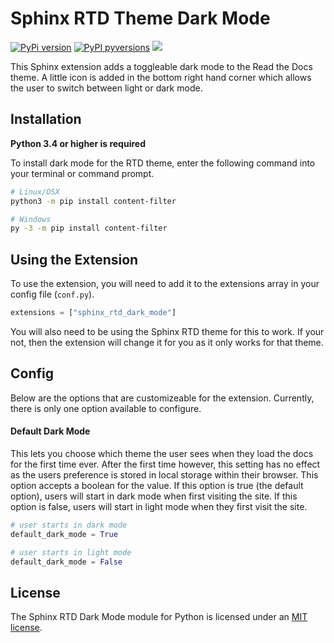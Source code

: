 # Sphinx RTD Theme Dark Mode

[![PyPi version](https://img.shields.io/pypi/v/sphinx-rtd-dark-mode.svg)](https://pypi.python.org/pypi/sphinx-rtd-dark-mode/) [![PyPI pyversions](https://img.shields.io/pypi/pyversions/sphinx-rtd-dark-mode.svg)](https://pypi.python.org/pypi/sphinx-rtd-dark-mode/) [![](https://img.shields.io/github/license/MrDogeBro/sphinx_rtd_dark_mode.svg)](https://github.com/MrDogeBro/sphinx_rtd_dark_mode/blob/main/LICENSE)

This Sphinx extension adds a toggleable dark mode to the Read the Docs theme.
A little icon is added in the bottom right hand corner which allows the user
to switch between light or dark mode.

## Installation

**Python 3.4 or higher is required**

To install dark mode for the RTD theme, enter the following command into your
terminal or command prompt.

```bash
# Linux/OSX
python3 -m pip install content-filter

# Windows
py -3 -m pip install content-filter
```

## Using the Extension

To use the extension, you will need to add it to the extensions array in your config
file (`conf.py`).

```py
extensions = ["sphinx_rtd_dark_mode"]
```

You will also need to be using the Sphinx RTD theme for this to work. If your not,
then the extension will change it for you as it only works for that theme.

## Config

Below are the options that are customizeable for the extension. Currently, there
is only one option available to configure.

#### Default Dark Mode

This lets you choose which theme the user sees when they load the docs for the first
time ever. After the first time however, this setting has no effect as the users
preference is stored in local storage within their browser. This option accepts a
boolean for the value. If this option is true (the default option), users will start
in dark mode when first visiting the site. If this option is false, users will start
in light mode when they first visit the site.

```py
# user starts in dark mode
default_dark_mode = True

# user starts in light mode
default_dark_mode = False
```

## License

The Sphinx RTD Dark Mode module for Python is licensed under an [MIT license](https://github.com/MrDogeBro/sphinx_rtd_dark_mode/blob/master/LICENSE).
